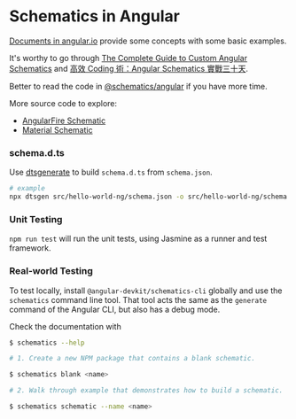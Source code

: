 # Schematics in Angular

[Documents in angular.io](https://angular.io/guide/schematics) provide some concepts with some basic examples.

It's worthy to go through [The Complete Guide to Custom Angular Schematics](https://morioh.com/p/e2e00c50cd7e) and [高效 Coding 術：Angular Schematics 實戰三十天](https://ithelp.ithome.com.tw/users/20090728/ironman/2149).

Better to read the code in [@schematics/angular](https://github.com/angular/angular-cli/tree/master/packages/schematics/angular) if you have more time.

More source code to explore:

- [AngularFire Schematic](https://github.com/blove/angular-fire-schematics)
- [Material Schematic](https://github.com/angular/components/tree/main/src/material/schematics)

### schema.d.ts

Use [dtsgenerate](https://github.com/SitePen/dts-generator) to build `schema.d.ts` from `schema.json`.

```bash
# example
npx dtsgen src/hello-world-ng/schema.json -o src/hello-world-ng/schema.d.ts
```

### Unit Testing

`npm run test` will run the unit tests, using Jasmine as a runner and test framework.

### Real-world Testing

To test locally, install `@angular-devkit/schematics-cli` globally and use the `schematics` command line tool. That tool acts the same as the `generate` command of the Angular CLI, but also has a debug mode.

Check the documentation with

```bash
$ schematics --help

# 1. Create a new NPM package that contains a blank schematic.

$ schematics blank <name>

# 2. Walk through example that demonstrates how to build a schematic.

$ schematics schematic --name <name>
```
